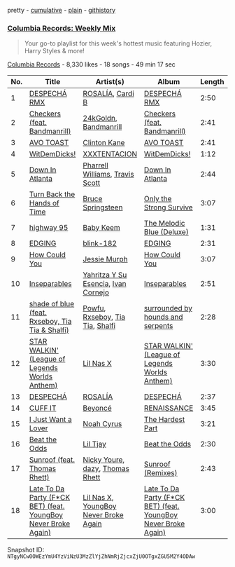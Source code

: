 pretty - [cumulative](/playlists/cumulative/4WDwW7forWdQWutkAEVZMR.md) - [plain](/playlists/plain/4WDwW7forWdQWutkAEVZMR) - [githistory](https://github.githistory.xyz/mackorone/spotify-playlist-archive/blob/main/playlists/plain/4WDwW7forWdQWutkAEVZMR)

### [Columbia Records: Weekly Mix](https://open.spotify.com/playlist/4WDwW7forWdQWutkAEVZMR)

> Your go\-to playlist for this week's hottest music featuring Hozier, Harry Styles &amp; more!

[Columbia Records](https://open.spotify.com/user/columbiarecords_us) - 8,330 likes - 18 songs - 49 min 17 sec

| No. | Title | Artist(s) | Album | Length |
|---|---|---|---|---|
| 1 | [DESPECHÁ RMX](https://open.spotify.com/track/4CD623yLJVvKJxUyzaTqtC) | [ROSALÍA](https://open.spotify.com/artist/7ltDVBr6mKbRvohxheJ9h1), [Cardi B](https://open.spotify.com/artist/4kYSro6naA4h99UJvo89HB) | [DESPECHÁ RMX](https://open.spotify.com/album/4czxiqSwyeZK7y5r9GNWXP) | 2:50 |
| 2 | [Checkers \(feat\. Bandmanrill\)](https://open.spotify.com/track/2UUEnFfWx3y3lPKiwHTknQ) | [24kGoldn](https://open.spotify.com/artist/6fWVd57NKTalqvmjRd2t8Z), [Bandmanrill](https://open.spotify.com/artist/2SyMN1PdSuQpZgrYXrkai1) | [Checkers \(feat\. Bandmanrill\)](https://open.spotify.com/album/3xszxg2o7K6EPVBpihMo4n) | 2:41 |
| 3 | [AVO TOAST](https://open.spotify.com/track/7B5EbapjMpLuK7A7PJUvxn) | [Clinton Kane](https://open.spotify.com/artist/7okSU80WTrn4LXlyXYbX3P) | [AVO TOAST](https://open.spotify.com/album/4gH45jls1Zx5TSREuO53x9) | 2:41 |
| 4 | [WitDemDicks!](https://open.spotify.com/track/6ycYxIWYm4pdfiFPHHTzWA) | [XXXTENTACION](https://open.spotify.com/artist/15UsOTVnJzReFVN1VCnxy4) | [WitDemDicks!](https://open.spotify.com/album/1RJFocwXeGvzaJgl7uMxBc) | 1:12 |
| 5 | [Down In Atlanta](https://open.spotify.com/track/5unjCay0kUjuej5ebn4nS4) | [Pharrell Williams](https://open.spotify.com/artist/2RdwBSPQiwcmiDo9kixcl8), [Travis Scott](https://open.spotify.com/artist/0Y5tJX1MQlPlqiwlOH1tJY) | [Down In Atlanta](https://open.spotify.com/album/3SxiMoJROq0kvfbQtd75xp) | 2:44 |
| 6 | [Turn Back the Hands of Time](https://open.spotify.com/track/1UqC0kvyqK0pk7f9MdjBZa) | [Bruce Springsteen](https://open.spotify.com/artist/3eqjTLE0HfPfh78zjh6TqT) | [Only the Strong Survive](https://open.spotify.com/album/4XJaXh57G3rZtAzqeVZSfn) | 3:07 |
| 7 | [highway 95](https://open.spotify.com/track/2E4INiVkDRBXXkFL4kB1Vk) | [Baby Keem](https://open.spotify.com/artist/5SXuuuRpukkTvsLuUknva1) | [The Melodic Blue \(Deluxe\)](https://open.spotify.com/album/5Co3CGD9lBQVNnn7q0px1g) | 1:31 |
| 8 | [EDGING](https://open.spotify.com/track/2wVWGFVkL5I3JGsoWBx2AZ) | [blink\-182](https://open.spotify.com/artist/6FBDaR13swtiWwGhX1WQsP) | [EDGING](https://open.spotify.com/album/0EspGdWdoWAxa5mBdQ5z55) | 2:31 |
| 9 | [How Could You](https://open.spotify.com/track/7fkxcbBBsV7keJPnNfNf2L) | [Jessie Murph](https://open.spotify.com/artist/2yLzlEFtIS0Q9UkyBZdQA7) | [How Could You](https://open.spotify.com/album/45iO8UkIUsCwFCuf8sI6ER) | 3:07 |
| 10 | [Inseparables](https://open.spotify.com/track/57GWBz1UtT6iei1jrbkovI) | [Yahritza Y Su Esencia](https://open.spotify.com/artist/51ZSh80McCt7vbqHouzW0A), [Ivan Cornejo](https://open.spotify.com/artist/6PH3FLQAxtqYy46Zv08bpV) | [Inseparables](https://open.spotify.com/album/31DfpAhFnPyIXUZFWdu32y) | 2:51 |
| 11 | [shade of blue \(feat\. Rxseboy, Tia Tia & Shalfi\)](https://open.spotify.com/track/11JLypXfGVfs314vav1JAB) | [Powfu](https://open.spotify.com/artist/6bmlMHgSheBauioMgKv2tn), [Rxseboy](https://open.spotify.com/artist/1ScHz7wPPxVTEKsc9g3Z0c), [Tia Tia](https://open.spotify.com/artist/6fbIkBK4DW2IPnlKk9MLWS), [Shalfi](https://open.spotify.com/artist/6HJqFsXnlWehSwPu6s4BAO) | [surrounded by hounds and serpents](https://open.spotify.com/album/5iFPxq21dVb6E7RFjBSYvG) | 2:28 |
| 12 | [STAR WALKIN' \(League of Legends Worlds Anthem\)](https://open.spotify.com/track/38T0tPVZHcPZyhtOcCP7pF) | [Lil Nas X](https://open.spotify.com/artist/7jVv8c5Fj3E9VhNjxT4snq) | [STAR WALKIN' \(League of Legends Worlds Anthem\)](https://open.spotify.com/album/0aIy6J8M9yHTnjtRu81Nr9) | 3:30 |
| 13 | [DESPECHÁ](https://open.spotify.com/track/5ildQOEKmJuWGl2vRkFdYc) | [ROSALÍA](https://open.spotify.com/artist/7ltDVBr6mKbRvohxheJ9h1) | [DESPECHÁ](https://open.spotify.com/album/5omNd3Mkij9C3ZeW19rRmv) | 2:37 |
| 14 | [CUFF IT](https://open.spotify.com/track/1xzi1Jcr7mEi9K2RfzLOqS) | [Beyoncé](https://open.spotify.com/artist/6vWDO969PvNqNYHIOW5v0m) | [RENAISSANCE](https://open.spotify.com/album/6FJxoadUE4JNVwWHghBwnb) | 3:45 |
| 15 | [I Just Want a Lover](https://open.spotify.com/track/1rwMM6ixKWnsRQMUeRbXeT) | [Noah Cyrus](https://open.spotify.com/artist/55fhWPvDiMpLnE4ZzNXZyW) | [The Hardest Part](https://open.spotify.com/album/0CIYj6AV180SmLAEONb2DW) | 3:21 |
| 16 | [Beat the Odds](https://open.spotify.com/track/2BJWxD8xKrDv8vneTvTIm9) | [Lil Tjay](https://open.spotify.com/artist/6jGMq4yGs7aQzuGsMgVgZR) | [Beat the Odds](https://open.spotify.com/album/5jopeyeE3iVZ5zlEMadVcv) | 2:30 |
| 17 | [Sunroof \(feat\. Thomas Rhett\)](https://open.spotify.com/track/2xRPwGneUj9S6UNC2TthyJ) | [Nicky Youre](https://open.spotify.com/artist/7qmpXeNz2ojlMl2EEfkeLs), [dazy](https://open.spotify.com/artist/38PzLQE4GW8o7A18oGhi0x), [Thomas Rhett](https://open.spotify.com/artist/6x2LnllRG5uGarZMsD4iO8) | [Sunroof \(Remixes\)](https://open.spotify.com/album/2Lm0F5MpahWZ4vb0k4MiHj) | 2:43 |
| 18 | [Late To Da Party \(F\*CK BET\) \(feat\. YoungBoy Never Broke Again\)](https://open.spotify.com/track/3GbQcjKWT7eVpUfzqwUjxv) | [Lil Nas X](https://open.spotify.com/artist/7jVv8c5Fj3E9VhNjxT4snq), [YoungBoy Never Broke Again](https://open.spotify.com/artist/7wlFDEWiM5OoIAt8RSli8b) | [Late To Da Party \(F\*CK BET\) \(feat\. YoungBoy Never Broke Again\)](https://open.spotify.com/album/0KmzOXbNJa5oTpxdCBhmHd) | 3:00 |

Snapshot ID: `NTgyNCw0OWEzYmU4YzViNzU3MzZlYjZhNmRjZjcxZjU0OTgxZGU5M2Y4ODAw`
